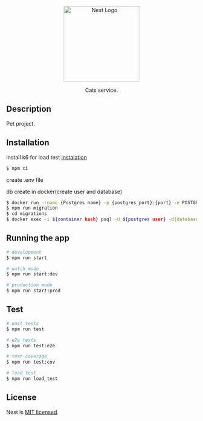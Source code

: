 <p align="center">
  <a href="http://nestjs.com/" target="blank"><img src="https://nestjs.com/img/logo-small.svg" width="200" alt="Nest Logo" /></a>
</p>

[circleci-image]: https://img.shields.io/circleci/build/github/nestjs/nest/master?token=abc123def456
[circleci-url]: https://circleci.com/gh/nestjs/nest

<p align="center">Cats service.</p>

## Description

Pet project.

## Installation

install k6 for load test [instalation](https://k6.io/docs/get-started/installation/)

```bash
$ npm ci
```

<p>create .env file</p>
<p>db create in docker(create user and database)</p>

```bash
$ docker run --name {Postgres name} -p {postgres_port}:{port} -e POSTGRES_PASSWORD={db_password} -d {db_name}
$ npm run migration
$ cd migrations
$ docker exec -i ${container hash} psql -U ${postgres user} -d{database} < data.sql
```

## Running the app

```bash
# development
$ npm run start

# watch mode
$ npm run start:dev

# production mode
$ npm run start:prod
```

## Test

```bash
# unit tests
$ npm run test

# e2e tests
$ npm run test:e2e

# test coverage
$ npm run test:cov

# load test
$ npm run load_test
```

## License

Nest is [MIT licensed](LICENSE).
